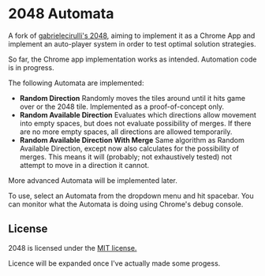 # 2048 Automata
A fork of [gabrielecirulli's 2048](https://github.com/gabrielecirulli/2048),
  aiming to implement it as a Chrome App and implement an auto-player system in
  order to test optimal solution strategies.

So far, the Chrome app implementation works as intended. Automation code is in
  progress.

The following Automata are implemented:
* **Random Direction** 
  Randomly moves the tiles around until it hits game over or the 2048 tile. 
  Implemented as a proof-of-concept only.
* **Random Available Direction** Evaluates which directions allow movement into
  empty spaces, but does not evaluate possibility of merges. If there are no
  more empty spaces, all directions are allowed temporarily.
* **Random Available Direction With Merge** Same algorithm as Random Available
  Direction, except now also calculates for the possibility of merges. This
  means it will (probably; not exhaustively tested) not attempt to move in a
  direction it cannot.

More advanced Automata will be implemented later. 

To use, select an Automata from the dropdown menu and hit spacebar. You can
  monitor what the Automata is doing using Chrome's debug console.

## License
2048 is licensed under the [MIT
  license.](https://github.com/gabrielecirulli/2048/blob/master/LICENSE.txt)

Licence will be expanded once I've actually made some progess.
